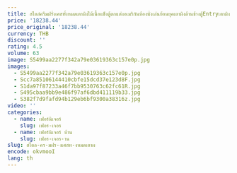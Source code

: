 ```yaml
---
title: สไตล์ครีมฝรั่งเศสทั้งหมดเตาผิงไม้เนื้อแข็งตู้ตกแต่งอเมริกันห้องนั่งเล่นย้อนยุคเตาผิงด้านข้างตู้Entryเตาผิง
price: '18238.44'
price_original: '18238.44'
currency: THB
discount: ''
rating: 4.5
volume: 63
image: S5499aa2277f342a79e03619363c157e0p.jpg
images:
  - S5499aa2277f342a79e03619363c157e0p.jpg
  - Scc7a85106144410cbfe15dcd37e123d8F.jpg
  - S1da97f87233a46f7bb9530763c62fc61R.jpg
  - S495cbaa9bb9e486f97af6dbd411119b33.jpg
  - S382f7d9fafd94b129eb6bf9300a38316z.jpg
video: ''
categories:
  - name: เฟอร์นิเจอร์
    slug: เฟอร-เจอร
  - name: เฟอร์นิเจอร์ บ้าน
    slug: เฟอร-เจอร-าน
slug: สไตล-คร-มฝร-งเศสท-งหมดเตาผ
encode: okvmooI
lang: th
---
```

  